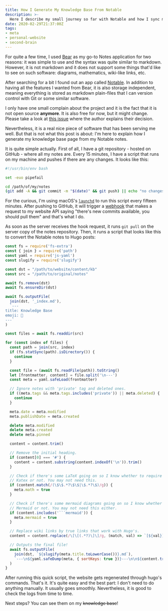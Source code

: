 ```yaml
---
title: How I Generate My Knowledge Base From Notable
description: >-
  Here I describe my small journey so far with Notable and how I sync my website's Knowledge Base it with.
date: 2020-02-29T21:37:00Z
tags:
- meta
- personal-website
- second-brain
---
```


For quite a few time, I used [Bear](https://bear.app/) as my go-to Notes application for two reasons: it was simple to use and the syntax was quite similar to markdown. However, it is not markdown and it does not support some things that'd like to see on such software: diagrams, mathematics, wiki-like links, etc.

<!--more-->

After searching for a bit I found out an app called [Notable](https://notable.md/). In addition to having all the features I wanted from Bear, it is also storage independent, meaning everything is stored as markdown plain-files that I can version control with Git or some similar software.

I only have one small complain about the project and it is the fact that it is not open source **anymore**. It is also free for now, but it might change. Please take a look at [this issue](https://github.com/notable/notable/issues/432) where the author explains their decision.

Nevertheless, it is a real nice piece of software that has been serving me well. But that is not what this post is about: I'm here to explain how I generate my knowledge base page from my Notable notes.

It is quite simple actually. First of all, I have a git repository - hosted on GitHub - where all my notes are. Every 15 minutes, I have a script that runs on my machine and pushes if there are any changes. It looks like this:

```bash
#!/usr/bin/env bash

set -euo pipefail

cd /path/of/my/notes
(git add -A && git commit -m "$(date)" && git push) || echo "no changes"
```

For the curious, I'm using macOS's [`launchd`](https://en.wikipedia.org/wiki/Launchd) to run this script every fifteen minutes. After pushing to GitHub, it will trigger a [webhook](https://developer.github.com/webhooks/) that makes a request to my website API saying "there's new commits available, you should pull them" and that's what I do.

As soon as the server receives the hook request, it runs `git pull` on the server copy of the notes repository. Then, it runs a script that looks like this to convert the Notable notes to Hugo posts:


```javascript
const fs = require('fs-extra')
const { join } = require('path')
const yaml = require('js-yaml')
const slugify = require('slugify')

const dst = "/path/to/website/content/kb"
const src = "/path/to/original/notes"

await fs.remove(dst)
await fs.ensureDir(dst)

await fs.outputFile(
  join(dst, '_index.md'),
  `---
title: Knowledge Base
emoji: 🧠
---`
)

const files = await fs.readdir(src)

for (const index of files) {
  const path = join(src, index)
  if (fs.statSync(path).isDirectory()) {
    continue
  }

  const file = (await fs.readFile(path)).toString()
  let [frontmatter, content] = file.split('\n---')
  const meta = yaml.safeLoad(frontmatter)

  // Ignore notes with 'private' tag and deleted ones.
  if ((meta.tags && meta.tags.includes('private')) || meta.deleted) {
    continue
  }

  meta.date = meta.modified
  meta.publishDate = meta.created

  delete meta.modified
  delete meta.created
  delete meta.pinned

  content = content.trim()

  // Remove the initial heading.
  if (content[0] === '#') {
    content = content.substring(content.indexOf('\n')).trim()
  }

  // Check if there's some LaTeX going on so I know whether to require
  // Katex or not. You may not need this.
  if (content.match(/(\$\$.*?\$\$|\$.*?\$)/g)) {
    meta.math = true
  }

  // Check if there's some mermaid diagrams going on so I know whether to require
  // Mermaid or not. You may not need this either.
  if (content.includes('```mermaid')) {
    meta.mermaid = true
  }

  // Replace wiki links by true links that work with Hugo's.
  content = content.replace(/\[\[(.*?)\]\]/g, (match, val) => `[${val}](/kb/${slugify(val.toLowerCase())})`)

  // Outputs the final file!
  await fs.outputFile(
    join(dst, `${slugify(meta.title.toLowerCase())}.md`),
    `---\n${yaml.safeDump(meta, { sortKeys: true })}---\n\n${content.trim()}`
  )
}
```

After running this quick script, the website gets regenerated through hugo's commands. That's it. It's quite easy and the best part: I don't need to do anything manually. It usually goes smoothly. Nevertheless, it is good to check the logs from time to time.

Next steps? You can see them on my ~~knowledge base~~!
